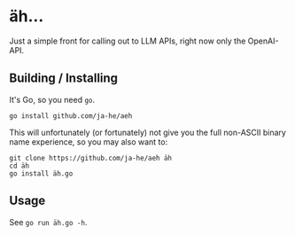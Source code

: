 # äh...

Just a simple front for calling out to LLM APIs, right now only the OpenAI-API.

## Building / Installing

It's Go, so you need `go`.

```
go install github.com/ja-he/aeh
```

This will unfortunately (or fortunately) not give you the full non-ASCII binary name experience, so you may also want to:

```
git clone https://github.com/ja-he/aeh äh
cd äh
go install äh.go
```

## Usage

See `go run äh.go -h`.
